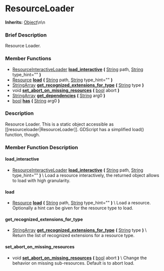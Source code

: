 #  ResourceLoader  
**Inherits:** [Object](class_object)\\n\\n
###  Brief Description  
Resource Loader.

###  Member Functions 
  * [ResourceInteractiveLoader](class_resourceinteractiveloader)  **[load_interactive](#load_interactive)**  **(** [String](class_string) path, [String](class_string) type_hint=""  **)**
  * [Resource](class_resource)  **[load](#load)**  **(** [String](class_string) path, [String](class_string) type_hint=""  **)**
  * [StringArray](class_stringarray)  **[get_recognized_extensions_for_type](#get_recognized_extensions_for_type)**  **(** [String](class_string) type  **)**
  * void  **[set_abort_on_missing_resources](#set_abort_on_missing_resources)**  **(** [bool](class_bool) abort  **)**
  * [StringArray](class_stringarray)  **[get_dependencies](#get_dependencies)**  **(** [String](class_string) arg0  **)**
  * [bool](class_bool)  **[has](#has)**  **(** [String](class_string) arg0  **)**

###  Description  
Resource Loader. This is a static object accessible as [[resourceloader|ResourceLoader]]. GDScript has a simplified load() function, though.

###  Member Function Description  

#### <a name="load_interactive">load_interactive</a>
  * [ResourceInteractiveLoader](class_resourceinteractiveloader)  **[load_interactive](#load_interactive)**  **(** [String](class_string) path, [String](class_string) type_hint=""  **)**
\\
Load a resource interactively, the returned object allows to load with high granularity.

#### <a name="load">load</a>
  * [Resource](class_resource)  **[load](#load)**  **(** [String](class_string) path, [String](class_string) type_hint=""  **)**
\\
Load a resource. Optionally a hint can be given for the resource type to load.

#### <a name="get_recognized_extensions_for_type">get_recognized_extensions_for_type</a>
  * [StringArray](class_stringarray)  **[get_recognized_extensions_for_type](#get_recognized_extensions_for_type)**  **(** [String](class_string) type  **)**
\\
Return the list of recognized extensions for a resource type.

#### <a name="set_abort_on_missing_resources">set_abort_on_missing_resources</a>
  * void  **[set_abort_on_missing_resources](#set_abort_on_missing_resources)**  **(** [bool](class_bool) abort  **)**
\\
Change the behavior on missing sub-resources. Default is to abort load.
